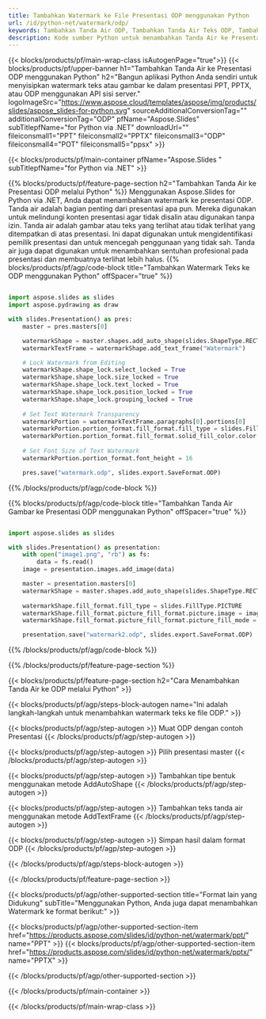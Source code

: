 ```yaml
---
title: Tambahkan Watermark ke File Presentasi ODP menggunakan Python
url: /id/python-net/watermark/odp/
keywords: Tambahkan Tanda Air ODP, Tambahkan Tanda Air Teks ODP, Tambahkan Tanda Air Gambar ODP
description: Kode sumber Python untuk menambahkan Tanda Air ke Presentasi ODP.
---
```


{{< blocks/products/pf/main-wrap-class isAutogenPage="true">}}
{{< blocks/products/pf/upper-banner h1="Tambahkan Tanda Air ke Presentasi ODP menggunakan Python" h2="Bangun aplikasi Python Anda sendiri untuk menyisipkan watermark teks atau gambar ke dalam presentasi PPT, PPTX, atau ODP menggunakan API sisi server." logoImageSrc="https://www.aspose.cloud/templates/aspose/img/products/slides/aspose_slides-for-python.svg" sourceAdditionalConversionTag="" additionalConversionTag="ODP" pfName="Aspose.Slides" subTitlepfName="for Python via .NET" downloadUrl="" fileiconsmall1="PPT" fileiconsmall2="PPTX" fileiconsmall3="ODP" fileiconsmall4="POT" fileiconsmall5="ppsx" >}}

{{< blocks/products/pf/main-container pfName="Aspose.Slides " subTitlepfName="for Python via .NET" >}}

{{% blocks/products/pf/feature-page-section  h2="Tambahkan Tanda Air ke Presentasi ODP melalui Python" %}}
Menggunakan Aspose.Slides for Python via .NET, Anda dapat menambahkan watermark ke presentasi ODP. Tanda air adalah bagian penting dari presentasi apa pun. Mereka digunakan untuk melindungi konten presentasi agar tidak disalin atau digunakan tanpa izin. Tanda air adalah gambar atau teks yang terlihat atau tidak terlihat yang ditempatkan di atas presentasi. Ini dapat digunakan untuk mengidentifikasi pemilik presentasi dan untuk mencegah penggunaan yang tidak sah. Tanda air juga dapat digunakan untuk menambahkan sentuhan profesional pada presentasi dan membuatnya terlihat lebih halus. 
{{% blocks/products/pf/agp/code-block title="Tambahkan Watermark Teks ke ODP menggunakan Python" offSpacer="true" %}}

```py

import aspose.slides as slides
import aspose.pydrawing as draw

with slides.Presentation() as pres:
    master = pres.masters[0]

    watermarkShape = master.shapes.add_auto_shape(slides.ShapeType.RECTANGLE, 0, 0, 100, 100)
    watermarkTextFrame = watermarkShape.add_text_frame("Watermark")

    # Lock Watermark from Editing
    watermarkShape.shape_lock.select_locked = True
    watermarkShape.shape_lock.size_locked = True
    watermarkShape.shape_lock.text_locked = True
    watermarkShape.shape_lock.position_locked = True
    watermarkShape.shape_lock.grouping_locked = True
    
    # Set Text Watermark Transparency
    watermarkPortion = watermarkTextFrame.paragraphs[0].portions[0]
    watermarkPortion.portion_format.fill_format.fill_type = slides.FillType.SOLID
    watermarkPortion.portion_format.fill_format.solid_fill_color.color = draw.Color.from_argb(150, 200, 200, 200)
    
    # Set Font Size of Text Watermark
    watermarkPortion.portion_format.font_height = 16

    pres.save("watermark.odp", slides.export.SaveFormat.ODP)
```

{{% /blocks/products/pf/agp/code-block %}}

{{% blocks/products/pf/agp/code-block title="Tambahkan Tanda Air Gambar ke Presentasi ODP menggunakan Python" offSpacer="true" %}}

```py

import aspose.slides as slides

with slides.Presentation() as presentation:
    with open("image1.png", "rb") as fs:
        data = fs.read()
    image = presentation.images.add_image(data)

    master = presentation.masters[0]
    watermarkShape = master.shapes.add_auto_shape(slides.ShapeType.RECTANGLE, 0, 0, image.width, image.height)
    
    watermarkShape.fill_format.fill_type = slides.FillType.PICTURE
    watermarkShape.fill_format.picture_fill_format.picture.image = image
    watermarkShape.fill_format.picture_fill_format.picture_fill_mode = slides.PictureFillMode.STRETCH

    presentation.save("watermark2.odp", slides.export.SaveFormat.ODP)
```

{{% /blocks/products/pf/agp/code-block %}}

{{% /blocks/products/pf/feature-page-section %}}

{{< blocks/products/pf/feature-page-section  h2="Cara Menambahkan Tanda Air ke ODP melalui Python" >}}

{{< blocks/products/pf/agp/steps-block-autogen name="Ini adalah langkah-langkah untuk menambahkan watermark teks ke file ODP." >}}

{{< blocks/products/pf/agp/step-autogen >}}
Muat ODP dengan contoh Presentasi
{{< /blocks/products/pf/agp/step-autogen >}}

{{< blocks/products/pf/agp/step-autogen >}}
Pilih presentasi master
{{< /blocks/products/pf/agp/step-autogen >}}

{{< blocks/products/pf/agp/step-autogen >}}
Tambahkan tipe bentuk menggunakan metode AddAutoShape
{{< /blocks/products/pf/agp/step-autogen >}}

{{< blocks/products/pf/agp/step-autogen >}}
Tambahkan teks tanda air menggunakan metode AddTextFrame
{{< /blocks/products/pf/agp/step-autogen >}}

{{< blocks/products/pf/agp/step-autogen >}}
Simpan hasil dalam format ODP
{{< /blocks/products/pf/agp/step-autogen >}}

{{< /blocks/products/pf/agp/steps-block-autogen >}}

{{< /blocks/products/pf/feature-page-section >}}

{{< blocks/products/pf/agp/other-supported-section title="Format lain yang Didukung" subTitle="Menggunakan Python, Anda juga dapat menambahkan Watermark ke format berikut:" >}}

{{< blocks/products/pf/agp/other-supported-section-item href="https://products.aspose.com/slides/id/python-net/watermark/ppt/" name="PPT" >}}
{{< blocks/products/pf/agp/other-supported-section-item href="https://products.aspose.com/slides/id/python-net/watermark/pptx/" name="PPTX" >}}


{{< /blocks/products/pf/agp/other-supported-section >}}

{{< /blocks/products/pf/main-container >}}
    
{{< /blocks/products/pf/main-wrap-class >}}